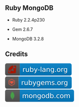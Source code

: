 Ruby MongoDB
------------

- Ruby 2.2.4p230

- Gem 2.6.7

- MongoDB 3.2.8

Credits
-------
[![image](
Badges/ruby-lang.org.svg?raw=true)](https://ruby-lang.org)  
[![image](
Badges/rubygems.org.svg?raw=true)](https://rubygems.org)  
[![image](
Badges/mongodb.com.svg?raw=true)](https://mongodb.com)  
